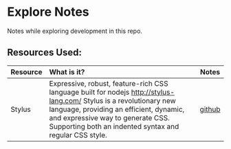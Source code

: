 # Explore Notes

Notes while exploring development in this repo.


## Resources Used:

| Resource        | What is it?           | Notes  |
| ------------- |:-------------| :-----:|
| Stylus     | Expressive, robust, feature-rich CSS language built for nodejs http://stylus-lang.com/ Stylus is a revolutionary new language, providing an efficient, dynamic, and expressive way to generate CSS. Supporting both an indented syntax and regular CSS style.| [github](https://github.com/stylus/stylus) |
